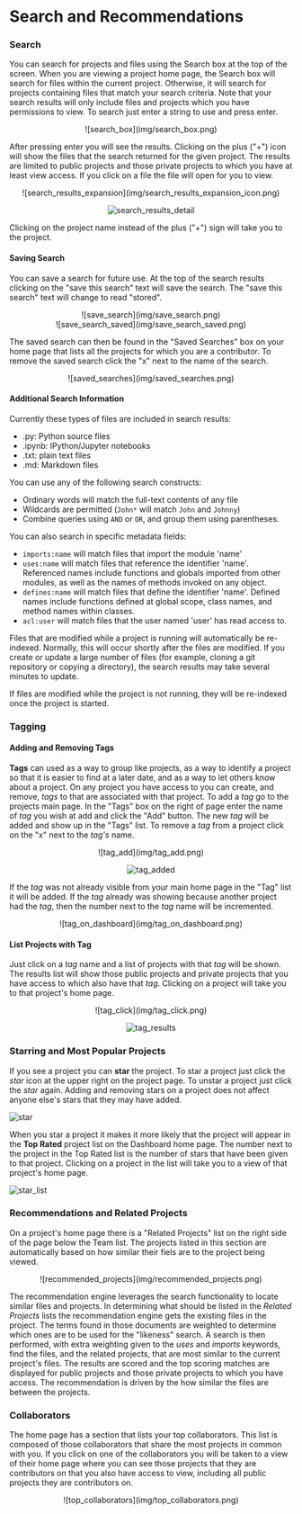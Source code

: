 # Search and Recommendations

### Search
You can search for projects and files using the Search box at the top of the screen. When you are viewing a project home page, the Search box will search for files within the current project. Otherwise, it will search for projects containing files that match your search criteria. Note that your search results will only include files and projects which you have permissions to view. To search just enter a string to use and press enter.
<center>
![search_box](img/search_box.png)
</center>

After pressing enter you will see the results. Clicking on the plus ("+") icon will show the files that the search returned for the given project.
The results are limited to public projects and those private projects to which you have at least view access. If you click on a file the file will open for you to view.

<center>
![search_results_expansion](img/search_results_expansion_icon.png)

![search_results_detail](img/search_results_details.png)
</center>

Clicking on the project name instead of the plus ("+") sign will take you to the project.

#### Saving Search
You can save a search for future use. At the top of the search results clicking on the "save this search" text will save the search.
The "save this search" text will change to read "stored".

<center>
![save_search](img/save_search.png)
</center>

<center>
![save_search_saved](img/save_search_saved.png)
</center>

The saved search can then be found in the "Saved Searches" box on your home page that lists all the projects for which you are a contributor.
To remove the saved search click the "x" next to the name of the search.

<center>
![saved_searches](img/saved_searches.png)
</center>

#### Additional Search Information
Currently these types of files are included in search results:

* .py: Python source files
* .ipynb: IPython/Jupyter notebooks
* .txt: plain text files
* .md: Markdown files

You can use any of the following search constructs:

* Ordinary words will match the full-text contents of any file
* Wildcards are permitted (`John*` will match `John` and `Johnny`)
* Combine queries using `AND` or `OR`, and group them using parentheses.

You can also search in specific metadata fields:

* `imports:name` will match files that import the module 'name'
* `uses:name` will match files that reference the identifier 'name'. Referenced names include functions and globals imported from other modules, as well as the names of methods invoked on any object.
* `defines:name` will match files that define the identifier 'name'. Defined names include functions defined at global scope, class names, and method names within classes.
* `acl:user` will match files that the user named 'user' has read access to.


Files that are modified while a project is running will automatically be re-indexed. Normally, this will occur shortly after the files are modified. If you create or update a large number of files (for example, cloning a git repository or copying a directory), the search results may take several minutes to update.

If files are modified while the project is not running, they will be re-indexed once the project is started.

### Tagging

#### Adding and Removing Tags
**Tags** can used as a way to group like projects, as a way to identify a project so that it is easier to find at a later date, and as a
way to let others know about a project. On any project you have access to you can create, and remove, *tags* to that are associated with that project.
To add a *tag* go to the projects main page. In the "Tags" box on the right of page enter the name of *tag* you wish at add and click the "Add" button.
The new *tag* will be added and show up in the "Tags" list. To remove a *tag* from a project click on the "x" next to the *tag's* name.
<center>
![tag_add](img/tag_add.png)

![tag_added](img/tag_added.png)
</center>

If the *tag* was not already visible from your main home page in the "Tag" list it will be added. If the *tag* already was showing because another
project had the *tag*, then the number next to the *tag* name will be incremented.

<center>
![tag_on_dashboard](img/tag_on_dashboard.png)
</center>

#### List Projects with Tag
Just click on a *tag* name and a list of projects with that *tag* will be shown. The results list will show those public projects and private projects
that you have access to which also have that *tag*. Clicking on a project will take you to that project's home page.

<center>
![tag_click](img/tag_click.png)

![tag_results](img/tag_results.png)
</center>

### Starring and Most Popular Projects
If you see a project you can **star** the project. To star a project just click the *star* icon at the upper right on the project page.
To unstar a project just click the *star* again. Adding and removing stars on a project does not affect anyone else's stars that they may have added.

![star](img/star.png)

When you star a project it makes it more likely that the project will appear in the **Top Rated** project list on the Dashboard home page.
The number next to the project in the Top Rated list is the number of stars that have been given to that project. Clicking on a project
in the list will take you to a view of that project's home page.

![star_list](img/star_list.png)

### Recommendations and Related Projects
On a project's home page there is a "Related Projects" list on the right side of the page below the Team list. The projects listed
in this section are automatically based on how similar their fiels are to the project being viewed.

<center>
![recommended_projects](img/recommended_projects.png)
</center>

The recommendation engine leverages the search functionality to locate similar files and projects. In determining what should be listed in the
*Related Projects* lists the recommendation engine gets the existing files in the project. The terms found in those documents are weighted
to determine which ones are to be used for the "likeness" search. A search is then performed, with extra weighting given to the *uses* and *imports* keywords,
find the files, and the related projects, that are most similar to the current project's files. The results are scored and the top scoring matches are displayed
for public projects and those private projects to which you have access. The recommendation is driven by the how similar the files are between the projects.

### Collaborators
The home page has a section that lists your top collaborators. This list is composed of those collaborators that share the most projects
in common with you. If you click on one of the collaborators you will be taken to a view of their home page where you can see those projects
that they are contributors on that you also have access to view, including all public projects they are contributors on.

<center>
![top_collaborators](img/top_collaborators.png)
</center>
